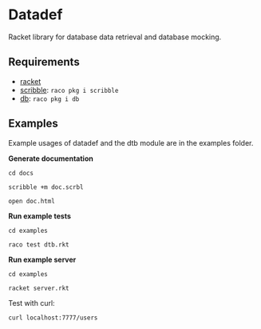 # Datadef
Racket library for database data retrieval and database mocking.

## Requirements

- [racket](https://download.racket-lang.org/)
- [scribble](https://docs.racket-lang.org/scribble/): `raco pkg i scribble`
- [db](https://docs.racket-lang.org/db/): `raco pkg i db`


## Examples

Example usages of datadef and the dtb module are in
the examples folder.

**Generate documentation**

`cd docs`

`scribble +m doc.scrbl`

`open doc.html`

**Run example tests**

`cd examples`

`raco test dtb.rkt`

**Run example server**

`cd examples`

`racket server.rkt`

Test with curl:

`curl localhost:7777/users`
